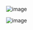![image](https://github.com/user-attachments/assets/cabe2b44-f0ef-43d8-b3d3-f082a567f2df)

![image](https://github.com/user-attachments/assets/4116020a-10e8-4be6-86e2-5bf14bc89da9)
